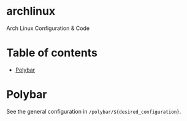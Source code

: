 # archlinux
Arch Linux Configuration &amp; Code

# Table of contents
- [Polybar](#polybar)

# Polybar 

See the general configuration in `/polybar/${desired_configuration}`.  

